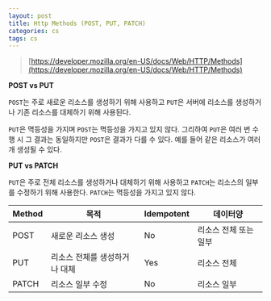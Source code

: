 ```yaml
---
layout: post
title: Http Methods (POST, PUT, PATCH)
categories: cs
tags: cs
---
```


> [https://developer.mozilla.org/en-US/docs/Web/HTTP/Methods](https://developer.mozilla.org/en-US/docs/Web/HTTP/Methods)

**POST vs PUT**

`POST`는 주로 새로운 리소스를 생성하기 위해 사용하고 `PUT`은 서버에 리소스를 생성하거나 기존 리소스를 대체하기 위해 사용된다.

`PUT`은 멱등성을 가지며 `POST`는 멱등성을 가지고 있지 않다. 그리하여 `PUT`은 여러 번 수행 시 그 결과는 동일하지만 `POST`은 결과가 다를 수 있다. 예를 들어 같은 리소스가 여러 개 생성될 수 있다.

**PUT vs PATCH**

`PUT`은 주로 전체 리소스를 생성하거나 대체하기 위해 사용하고 `PATCH`는 리소스의 일부를 수정하기 위해 사용한다. `PATCH`는 멱등성을 가지고 있지 않다.

| Method | 목적               | Idempotent | 데이터양         |
|--------|------------------|------------|--------------|
| POST   | 새로운 리소스 생성       | No         | 리소스 전체 또는 일부 |
| PUT    | 리소스 전체를 생성하거나 대체 | Yes       | 리소스 전체       |
| PATCH  | 리소스 일부 수정        | No         | 리소스 일부       |